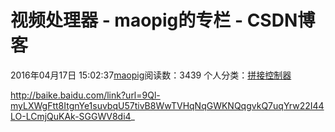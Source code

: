 # 视频处理器 - maopig的专栏 - CSDN博客
2016年04月17日 15:02:37[maopig](https://me.csdn.net/maopig)阅读数：3439
个人分类：[拼接控制器](https://blog.csdn.net/maopig/article/category/6188309)
                
http://baike.baidu.com/link?url=9Ql-myLXWgFtt8ItgnYe1suvbqU57tivB8WwTVHqNqGWKNQqgvkQ7uqYrw22I44LO-LCmjQuKAk-SGGWV8di4_
            
